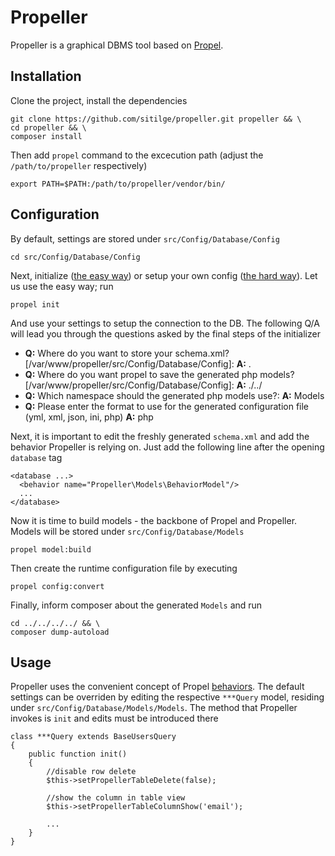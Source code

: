# Propeller

Propeller is a graphical DBMS tool based on [Propel].

## Installation

Clone the project, install the dependencies

````
git clone https://github.com/sitilge/propeller.git propeller && \
cd propeller && \
composer install
````

Then add `propel` command to the excecution path (adjust the `/path/to/propeller` respectively)

````
export PATH=$PATH:/path/to/propeller/vendor/bin/
````

## Configuration

By default, settings are stored under `src/Config/Database/Config`

````
cd src/Config/Database/Config
````

Next, initialize ([the easy way]) or setup your own config ([the hard way]). Let us use the easy way; run

````
propel init
````

And use your settings to setup the connection to the DB. The following Q/A will lead you through the questions asked by the final steps of the initializer

* **Q:** Where do you want to store your schema.xml? [/var/www/propeller/src/Config/Database/Config]: **A:** .
* **Q:** Where do you want propel to save the generated php models? [/var/www/propeller/src/Config/Database/Config]: **A:** ./../
* **Q:** Which namespace should the generated php models use?: **A:** Models
* **Q:** Please enter the format to use for the generated configuration file (yml, xml, json, ini, php) **A:** php

Next, it is important to edit the freshly generated `schema.xml` and add the behavior Propeller is relying on. Just add the following line after the opening `database` tag

````
<database ...>
  <behavior name="Propeller\Models\BehaviorModel"/>
  ...
</database>
````

Now it is time to build models - the backbone of Propel and Propeller. Models will be stored under `src/Config/Database/Models`

````
propel model:build
````

Then create the runtime configuration file by executing

````
propel config:convert
````

Finally, inform composer about the generated `Models` and run

````
cd ../../../../ && \
composer dump-autoload
````

## Usage

Propeller uses the convenient concept of Propel [behaviors]. The default settings can be overriden by editing the respective `***Query` model, residing under `src/Config/Database/Models/Models`. The method that Propeller invokes is `init` and edits must be introduced there

````
class ***Query extends BaseUsersQuery
{
    public function init()
    {
        //disable row delete
        $this->setPropellerTableDelete(false);

        //show the column in table view
        $this->setPropellerTableColumnShow('email');

        ...
    }
}
````

[Propel]: <https://github.com/propelorm/Propel>
[the easy way]: <http://propelorm.org/documentation/02-buildtime.html#the-easy-way>
[the hard way]: <http://propelorm.org/documentation/02-buildtime.html#the-hard-way>
[behaviors]: <http://propelorm.org/documentation/06-behaviors.html>
